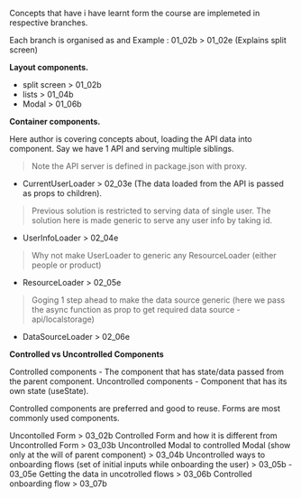 Concepts that have i have learnt form the course are implemeted in respective branches.

Each branch is organised as <branch><beginning> and <branch><ending> 
Example :  01_02b > 01_02e (Explains split screen)

**Layout components.**

* split screen > 01_02b
* lists        > 01_04b
* Modal        > 01_06b 

**Container components.**

Here author is covering concepts about, loading the API data into component. 
Say we have 1 API and serving multiple siblings. 
> Note the API server is defined in package.json with proxy.

* CurrentUserLoader > 02_03e (The data loaded from the API is passed as props to children).
> Previous solution is restricted to serving data of single user. The solution here is made generic to serve any user info by taking id. 
* UserInfoLoader > 02_04e
> Why not make UserLoader to generic any ResourceLoader (either people or product)
* ResourceLoader > 02_05e
> Goging 1 step ahead to make the data source generic (here we pass the async function as prop to get required data source -api/localstorage)
* DataSourceLoader > 02_06e

**Controlled vs Uncontrolled Components**

Controlled components - The component that has state/data passed from the parent component. 
Uncontrolled components - Component that has its own state (useState). 

Controlled components are preferred and good to reuse.
Forms are most commonly used components.

Uncontolled Form > 03_02b 
Controlled Form and how it is different from Uncontrolled Form > 03_03b
Uncontrolled Modal to controlled Modal (show only at the will of parent component) > 03_04b
Uncontrolled ways to onboarding flows (set of initial inputs while onboarding the user) > 03_05b - 03_05e
Getting the data in uncotrolled flows > 03_06b
Controlled onboarding flow > 03_07b


